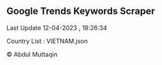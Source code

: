 

## Google Trends Keywords Scraper 
 
Last Update 12-04-2023 , 18:26:34

Country List :
VIETNAM.json



© Abdul Muttaqin 
